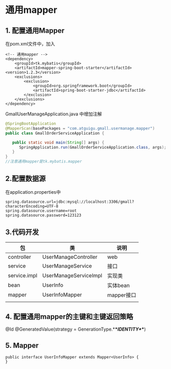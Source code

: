 # 通用mapper

## 1. 配置通用Mapper

在pom.xml文件中，加入

```
<!-- 通用mapper -->
<dependency>
    <groupId>tk.mybatis</groupId>
    <artifactId>mapper-spring-boot-starter</artifactId>
<version>1.2.3</version>
    <exclusions>
        <exclusion>
            <groupId>org.springframework.boot</groupId>
            <artifactId>spring-boot-starter-jdbc</artifactId>
        </exclusion>
    </exclusions>
</dependency>
```

 GmallUserManageApplication.java 中增加注解

```java
@SpringBootApplication
@MapperScan(basePackages = "com.atguigu.gmall.usermanage.mapper")
public class GmallOrderServiceApplication {

   public static void main(String[] args) {
      SpringApplication.run(GmallOrderServiceApplication.class, args);
   }
}
//注意通用mapper是tk.mybatis.mapper
```

## 2.配置数据源

在application.properties中

```
spring.datasource.url=jdbc:mysql://localhost:3306/gmall?characterEncoding=UTF-8
spring.datasource.username=root
spring.datasource.password=123123
```

## 3.代码开发

| 包           | 类                    | 说明       |
| ------------ | --------------------- | ---------- |
| controller   | UserManageController  | web        |
| service      | UserManageService     | 接口       |
| service.impl | UserManageServiceImpl | 实现类     |
| bean         | UserInfo              | 实体bean   |
| mapper       | UserInfoMapper        | mapper接口 |
|              |                       |            |

 

## 4. 配置通用mapper的主键和主键返回策略

@Id
@GeneratedValue(strategy = GenerationType.***\**IDENTITY\**\***)

## 5.  Mapper

```
public interface UserInfoMapper extends Mapper<UserInfo> {
}
```

